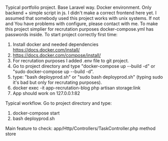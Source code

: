 Typical portfolio project. Base Laravel way. Docker environment. Only backend + simple script in js. 
I didn't make a correct frontend here yet. 
I assumed that somebody used this project works with unix systems. If not and You have problems with configure, 
please contact with me.
To make this project simplier for recrutation purposes docker-compose.yml has passwords inside.
To start project correctly first time:
1. Install docker and needed dependencies https://docs.docker.com/install/
2. https://docs.docker.com/compose/install/
3. For recrutation purposes I added .env file to git project. 
4. Go to project directory and type "docker-compose up --build -d" or "sudo docker-compose up --build -d".
5. type: "bash deployprod.sh" or "sudo bash deployprod.sh" (typing sudo it's bad but only for recrutating purposes).
6. docker exec -it app-recrutation-blog php artisan storage:link
7. App should work on 127.0.0.1:82

Typical workflow. Go to project directory and type:
1. docker-compose start
2. bash deployprod.sh

Main feature to check:
app/Http/Controllers/TaskController.php method store
